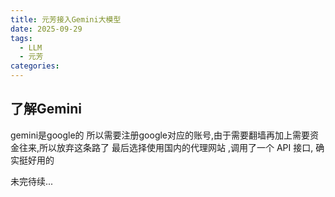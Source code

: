 ```yaml
---
title: 元芳接入Gemini大模型
date: 2025-09-29
tags:
  - LLM
  - 元芳
categories:
---
```

## 了解Gemini
gemini是google的 所以需要注册google对应的账号,由于需要翻墙再加上需要资金往来,所以放弃这条路了
最后选择使用国内的代理网站 ,调用了一个 API 接口, 确实挺好用的

未完待续...
